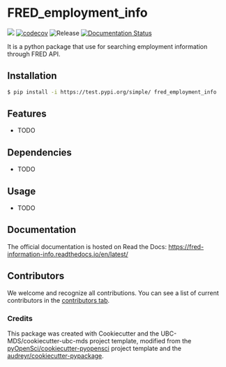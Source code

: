 # FRED_employment_info 

![](https://github.com/JinghanMa98/fred_employment_info/workflows/build/badge.svg) [![codecov](https://codecov.io/gh/JinghanMa98/fred_employment_info/branch/main/graph/badge.svg)](https://codecov.io/gh/JinghanMa98/fred_employment_info) ![Release](https://github.com/JinghanMa98/fred_employment_info/workflows/Release/badge.svg) [![Documentation Status](https://readthedocs.org/projects/fred_employment_info/badge/?version=latest)](https://fred_employment_info.readthedocs.io/en/latest/?badge=latest)

It is a python package that use for searching employment information through FRED API.

## Installation

```bash
$ pip install -i https://test.pypi.org/simple/ fred_employment_info
```

## Features

- TODO

## Dependencies

- TODO

## Usage

- TODO

## Documentation

The official documentation is hosted on Read the Docs: https://fred-information-info.readthedocs.io/en/latest/


## Contributors

We welcome and recognize all contributions. You can see a list of current contributors in the [contributors tab](https://github.com/JinghanMa98/fred_employment_info/graphs/contributors).

### Credits

This package was created with Cookiecutter and the UBC-MDS/cookiecutter-ubc-mds project template, modified from the [pyOpenSci/cookiecutter-pyopensci](https://github.com/pyOpenSci/cookiecutter-pyopensci) project template and the [audreyr/cookiecutter-pypackage](https://github.com/audreyr/cookiecutter-pypackage).
